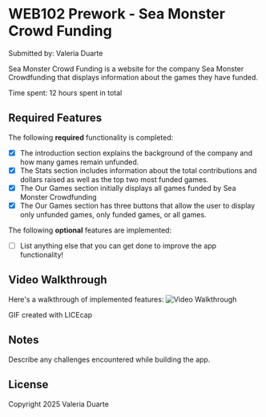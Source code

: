 # WEB102 Prework - Sea Monster Crowd Funding 

Submitted by: Valeria Duarte

Sea Monster Crowd Funding is a website for the company Sea Monster Crowdfunding that displays information about the games they have funded.

Time spent: 12 hours spent in total

## Required Features

The following **required** functionality is completed:

* [X] The introduction section explains the background of the company and how many games remain unfunded.
* [X] The Stats section includes information about the total contributions and dollars raised as well as the top two most funded games.
* [X] The Our Games section initially displays all games funded by Sea Monster Crowdfunding
* [X] The Our Games section has three buttons that allow the user to display only unfunded games, only funded games, or all games.

The following **optional** features are implemented:

* [ ] List anything else that you can get done to improve the app functionality!

## Video Walkthrough

Here's a walkthrough of implemented features:
![Video Walkthrough](https://github.com/user-attachments/assets/d6555bcb-46e0-4c31-882a-3cd612f90de2)



<!-- Replace this with whatever GIF tool you used! -->
GIF created with LICEcap

## Notes

Describe any challenges encountered while building the app.

## License

  Copyright 2025 Valeria Duarte
